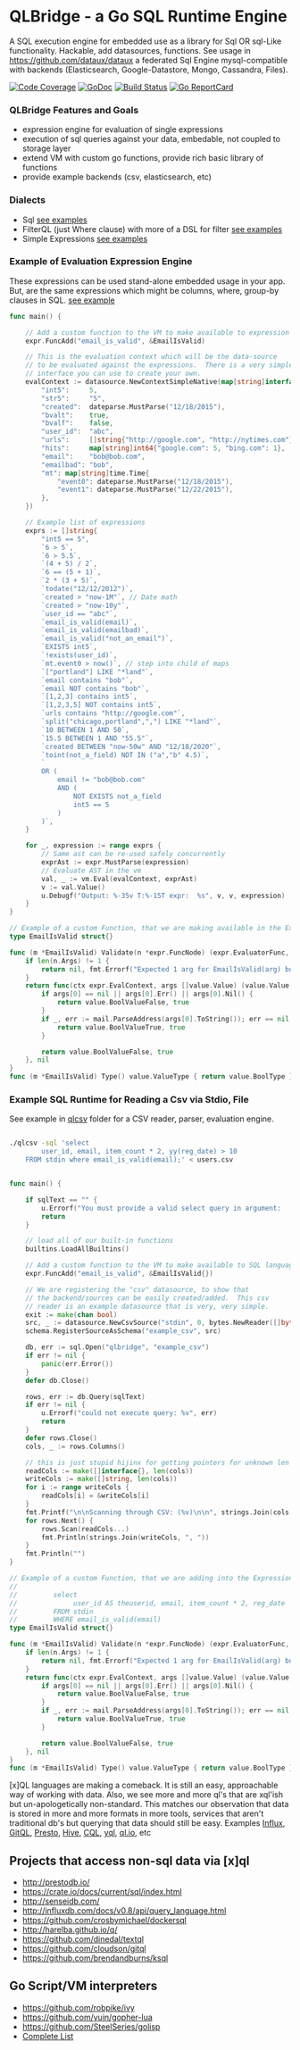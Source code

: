 QLBridge - a Go SQL Runtime Engine
====================================================

A SQL execution engine for embedded use as a library for Sql OR sql-Like functionality.
Hackable, add datasources, functions.  See usage in https://github.com/dataux/dataux
a federated Sql Engine mysql-compatible with backends (Elasticsearch, Google-Datastore, Mongo, Cassandra, Files).

[![Code Coverage](https://codecov.io/gh/araddon/qlbridge/branch/master/graph/badge.svg)](https://codecov.io/gh/araddon/qlbridge)
[![GoDoc](https://godoc.org/github.com/araddon/qlbridge?status.svg)](http://godoc.org/github.com/araddon/qlbridge)
[![Build Status](https://travis-ci.org/araddon/qlbridge.svg?branch=master)](https://travis-ci.org/araddon/qlbridge)
[![Go ReportCard](https://goreportcard.com/badge/araddon/qlbridge)](https://goreportcard.com/report/araddon/qlbridge)


### QLBridge Features and Goals
* expression engine for evaluation of single expressions
* execution of sql queries against your data, embedable, not coupled to storage layer
* extend VM with custom go functions, provide rich basic library of functions
* provide example backends (csv, elasticsearch, etc)

### Dialects
* Sql [see examples](https://github.com/araddon/qlbridge/blob/master/exec/exec_test.go)
* FilterQL (just Where clause) with more of a DSL for filter [see examples](https://github.com/araddon/qlbridge/blob/master/vm/filterqlvm_test.go#L75)
* Simple Expressions [see examples](https://github.com/araddon/qlbridge/blob/master/vm/vm_test.go#L59)

### Example of Evaluation Expression Engine

These expressions can be used stand-alone embedded usage in your app.  But, 
are the same expressions which might be columns, where, group-by clauses in SQL.
[see example](examples/expressions/main.go)
```go
func main() {

	// Add a custom function to the VM to make available to expression language
	expr.FuncAdd("email_is_valid", &EmailIsValid)

	// This is the evaluation context which will be the data-source
	// to be evaluated against the expressions.  There is a very simple
	// interface you can use to create your own.
	evalContext := datasource.NewContextSimpleNative(map[string]interface{}{
		"int5":     5,
		"str5":     "5",
		"created":  dateparse.MustParse("12/18/2015"),
		"bvalt":    true,
		"bvalf":    false,
		"user_id":  "abc",
		"urls":     []string{"http://google.com", "http://nytimes.com"},
		"hits":     map[string]int64{"google.com": 5, "bing.com": 1},
		"email":    "bob@bob.com",
		"emailbad": "bob",
		"mt": map[string]time.Time{
			"event0": dateparse.MustParse("12/18/2015"),
			"event1": dateparse.MustParse("12/22/2015"),
		},
	})

	// Example list of expressions
	exprs := []string{
		"int5 == 5",
		`6 > 5`,
		`6 > 5.5`,
		`(4 + 5) / 2`,
		`6 == (5 + 1)`,
		`2 * (3 + 5)`,
		`todate("12/12/2012")`,
		`created > "now-1M"`, // Date math
		`created > "now-10y"`,
		`user_id == "abc"`,
		`email_is_valid(email)`,
		`email_is_valid(emailbad)`,
		`email_is_valid("not_an_email")`,
		`EXISTS int5`,
		`!exists(user_id)`,
		`mt.event0 > now()`, // step into child of maps
		`["portland"] LIKE "*land"`,
		`email contains "bob"`,
		`email NOT contains "bob"`,
		`[1,2,3] contains int5`,
		`[1,2,3,5] NOT contains int5`,
		`urls contains "http://google.com"`,
		`split("chicago,portland",",") LIKE "*land"`,
		`10 BETWEEN 1 AND 50`,
		`15.5 BETWEEN 1 AND "55.5"`,
		`created BETWEEN "now-50w" AND "12/18/2020"`,
		`toint(not_a_field) NOT IN ("a","b" 4.5)`,
		`
		OR (
			email != "bob@bob.com"
			AND (
				NOT EXISTS not_a_field
				int5 == 5 
			)
		)`,
	}

	for _, expression := range exprs {
		// Same ast can be re-used safely concurrently
		exprAst := expr.MustParse(expression)
		// Evaluate AST in the vm
		val, _ := vm.Eval(evalContext, exprAst)
		v := val.Value()
		u.Debugf("Output: %-35v T:%-15T expr:  %s", v, v, expression)
	}
}

// Example of a custom Function, that we are making available in the Expression VM
type EmailIsValid struct{}

func (m *EmailIsValid) Validate(n *expr.FuncNode) (expr.EvaluatorFunc, error) {
	if len(n.Args) != 1 {
		return nil, fmt.Errorf("Expected 1 arg for EmailIsValid(arg) but got %s", n)
	}
	return func(ctx expr.EvalContext, args []value.Value) (value.Value, bool) {
		if args[0] == nil || args[0].Err() || args[0].Nil() {
			return value.BoolValueFalse, true
		}
		if _, err := mail.ParseAddress(args[0].ToString()); err == nil {
			return value.BoolValueTrue, true
		}

		return value.BoolValueFalse, true
	}, nil
}
func (m *EmailIsValid) Type() value.ValueType { return value.BoolType }


```
### Example SQL Runtime for Reading a Csv via Stdio, File

See example in [qlcsv](https://github.com/araddon/qlbridge/tree/master/examples/qlcsv)
folder for a CSV reader, parser, evaluation engine.

```sh

./qlcsv -sql 'select 
		user_id, email, item_count * 2, yy(reg_date) > 10 
	FROM stdin where email_is_valid(email);' < users.csv

```
```go

func main() {

	if sqlText == "" {
		u.Errorf("You must provide a valid select query in argument:    --sql=\"select ...\"")
		return
	}

	// load all of our built-in functions
	builtins.LoadAllBuiltins()

	// Add a custom function to the VM to make available to SQL language
	expr.FuncAdd("email_is_valid", &EmailIsValid{})

	// We are registering the "csv" datasource, to show that
	// the backend/sources can be easily created/added.  This csv
	// reader is an example datasource that is very, very simple.
	exit := make(chan bool)
	src, _ := datasource.NewCsvSource("stdin", 0, bytes.NewReader([]byte("##")), exit)
	schema.RegisterSourceAsSchema("example_csv", src)

	db, err := sql.Open("qlbridge", "example_csv")
	if err != nil {
		panic(err.Error())
	}
	defer db.Close()

	rows, err := db.Query(sqlText)
	if err != nil {
		u.Errorf("could not execute query: %v", err)
		return
	}
	defer rows.Close()
	cols, _ := rows.Columns()

	// this is just stupid hijinx for getting pointers for unknown len columns
	readCols := make([]interface{}, len(cols))
	writeCols := make([]string, len(cols))
	for i := range writeCols {
		readCols[i] = &writeCols[i]
	}
	fmt.Printf("\n\nScanning through CSV: (%v)\n\n", strings.Join(cols, ","))
	for rows.Next() {
		rows.Scan(readCols...)
		fmt.Println(strings.Join(writeCols, ", "))
	}
	fmt.Println("")
}

// Example of a custom Function, that we are adding into the Expression VM
//
//         select
//              user_id AS theuserid, email, item_count * 2, reg_date
//         FROM stdin
//         WHERE email_is_valid(email)
type EmailIsValid struct{}

func (m *EmailIsValid) Validate(n *expr.FuncNode) (expr.EvaluatorFunc, error) {
	if len(n.Args) != 1 {
		return nil, fmt.Errorf("Expected 1 arg for EmailIsValid(arg) but got %s", n)
	}
	return func(ctx expr.EvalContext, args []value.Value) (value.Value, bool) {
		if args[0] == nil || args[0].Err() || args[0].Nil() {
			return value.BoolValueFalse, true
		}
		if _, err := mail.ParseAddress(args[0].ToString()); err == nil {
			return value.BoolValueTrue, true
		}

		return value.BoolValueFalse, true
	}, nil
}
func (m *EmailIsValid) Type() value.ValueType { return value.BoolType }

```

[x]QL languages are making a comeback.   It is still an easy, approachable
way of working with data.   Also, we see more and more ql's that are xql'ish but
un-apologetically non-standard.  This matches our observation that
data is stored in more and more formats in more tools, services that aren't
traditional db's but querying that data should still be easy.  Examples
[Influx](http://influxdb.com/docs/v0.8/api/query_language.html), 
[GitQL](https://github.com/cloudson/gitql), 
[Presto](http://prestodb.io/), 
[Hive](https://cwiki.apache.org/confluence/display/Hive/LanguageManual+Select), 
[CQL](http://www.datastax.com/documentation/cql/3.1/cql/cql_intro_c.html),
[yql](https://developer.yahoo.com/yql/),
[ql.io](http://ql.io/), etc


Projects that access non-sql data via [x]ql
----------------------------------------------------
* http://prestodb.io/
* https://crate.io/docs/current/sql/index.html
* http://senseidb.com/
* http://influxdb.com/docs/v0.8/api/query_language.html
* https://github.com/crosbymichael/dockersql
* http://harelba.github.io/q/
* https://github.com/dinedal/textql
* https://github.com/cloudson/gitql
* https://github.com/brendandburns/ksql 

Go Script/VM interpreters
---------------------------------------
* https://github.com/robpike/ivy
* https://github.com/yuin/gopher-lua
* https://github.com/SteelSeries/golisp
* [Complete List](https://github.com/golang/go/wiki/Projects#virtual-machines-and-languages)

